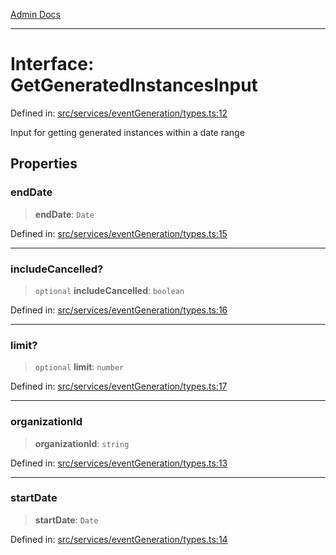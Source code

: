 [Admin Docs](/)

***

# Interface: GetGeneratedInstancesInput

Defined in: [src/services/eventGeneration/types.ts:12](https://github.com/Sourya07/talawa-api/blob/aac5f782223414da32542752c1be099f0b872196/src/services/eventGeneration/types.ts#L12)

Input for getting generated instances within a date range

## Properties

### endDate

> **endDate**: `Date`

Defined in: [src/services/eventGeneration/types.ts:15](https://github.com/Sourya07/talawa-api/blob/aac5f782223414da32542752c1be099f0b872196/src/services/eventGeneration/types.ts#L15)

***

### includeCancelled?

> `optional` **includeCancelled**: `boolean`

Defined in: [src/services/eventGeneration/types.ts:16](https://github.com/Sourya07/talawa-api/blob/aac5f782223414da32542752c1be099f0b872196/src/services/eventGeneration/types.ts#L16)

***

### limit?

> `optional` **limit**: `number`

Defined in: [src/services/eventGeneration/types.ts:17](https://github.com/Sourya07/talawa-api/blob/aac5f782223414da32542752c1be099f0b872196/src/services/eventGeneration/types.ts#L17)

***

### organizationId

> **organizationId**: `string`

Defined in: [src/services/eventGeneration/types.ts:13](https://github.com/Sourya07/talawa-api/blob/aac5f782223414da32542752c1be099f0b872196/src/services/eventGeneration/types.ts#L13)

***

### startDate

> **startDate**: `Date`

Defined in: [src/services/eventGeneration/types.ts:14](https://github.com/Sourya07/talawa-api/blob/aac5f782223414da32542752c1be099f0b872196/src/services/eventGeneration/types.ts#L14)
